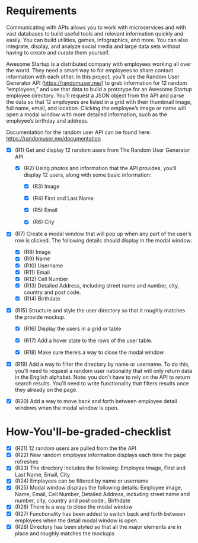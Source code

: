 # Requirements

Communicating with APIs allows you to work with microservices and with vast databases to build useful tools and relevant information quickly and easily. You can build utilities, games, infographics, and more. You can also integrate, display, and analyze social media and large data sets without having to create and curate them yourself.

Awesome Startup is a distributed company with employees working all over the world. They need a smart way to for employees to share contact information with each other. In this project, you’ll use the Random User Generator API (https://randomuser.me/) to grab information for 12 random “employees,” and use that data to build a prototype for an Awesome Startup employee directory. You’ll request a JSON object from the API and parse the data so that 12 employees are listed in a grid with their thumbnail image, full name, email, and location. Clicking the employee’s image or name will open a modal window with more detailed information, such as the employee’s birthday and address.

Documentation for the random user API can be found here: https://randomuser.me/documentation


- [x] (R1) Get and display 12 random users from The Random User Generator API

    - [x] (R2) Using photos and information that the API provides, you’ll display 12 users, along with some basic information:
      - [x] (R3) Image
      - [x] (R4) First and Last Name
      - [x] (R5) Email
      - [x] (R6) City


- [x] (R7) Create a modal window that will pop up when any part of the user’s row is clicked. The following details should display in the modal window:

    - [x] (R8) Image
    - [x] (R9) Name
    - [x] (R10) Username
    - [x] (R11) Email
    - [x] (R12) Cell Number
    - [x] (R13) Detailed Address, including street name and number, city, country and post code.
    - [x] (R14) Birthdate

- [x] (R15) Structure and style the user directory so that it roughly matches the provide mockup.

    - [x] (R16) Display the users in a grid or table
    - [x] (R17) Add a hover state to the rows of the user table.
    - [x] (R18) Make sure there’s a way to close the modal window


- [x] (R19) Add a way to filter the directory by name or username. To do this, you’ll need to request a random user nationality that will only return data in the English alphabet. Note: you don't have to rely on the API to return search results. You'll need to write functionality that filters results once they already on the page.

- [x] (R20) Add a way to move back and forth between employee detail windows when the modal window is open.

# How-You'll-be-graded-checklist

- [x] (R21) 12 random users are pulled from the the API
- [x] (R22) New random employee information displays each time the page refreshes
- [x] (R23) The directory includes the following: Employee Image, First and Last Name, Email, City
- [x] (R24) Employees can be filtered by name or username 
- [x] (R25) Modal window displays the following details: Employee image, Name, Email, Cell Number, Detailed Address, including street name and number, city, country and post code.,  Birthdate
- [x] (R26) There is a way to close the modal window
- [x] (R27) Functionality has been added to switch back and forth between employees when the detail modal window is open.
- [x] (R28) Directory has been styled so that all the major elements are in place and roughly matches the mockups 
